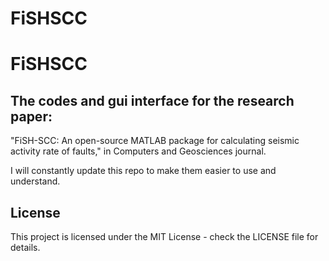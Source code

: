 # FiSHSCC


# FiSHSCC


## The codes and gui interface for the research paper:
"FiSH-SCC: An open-source MATLAB package for calculating seismic activity rate of faults," in Computers and Geosciences journal.


I will constantly update this repo to make them easier to use and understand.


## License
This project is licensed under the MIT License - check the LICENSE file for details.
